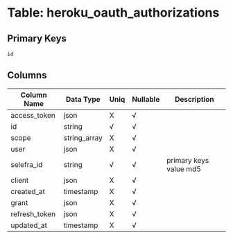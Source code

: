# Table: heroku_oauth_authorizations

## Primary Keys 

```
id
```


## Columns 

|  Column Name   |  Data Type  | Uniq | Nullable | Description | 
|  ----  | ----  | ----  | ----  | ---- | 
| access_token | json | X | √ |  | 
| id | string | √ | √ |  | 
| scope | string_array | X | √ |  | 
| user | json | X | √ |  | 
| selefra_id | string | √ | √ | primary keys value md5 | 
| client | json | X | √ |  | 
| created_at | timestamp | X | √ |  | 
| grant | json | X | √ |  | 
| refresh_token | json | X | √ |  | 
| updated_at | timestamp | X | √ |  | 


